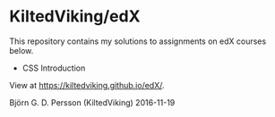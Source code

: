 # KiltedViking/edX

This repository contains my solutions to assignments on edX courses below.

* CSS Introduction

View at https://kiltedviking.github.io/edX/.

Björn G. D. Persson 
(KiltedViking)
2016-11-19 